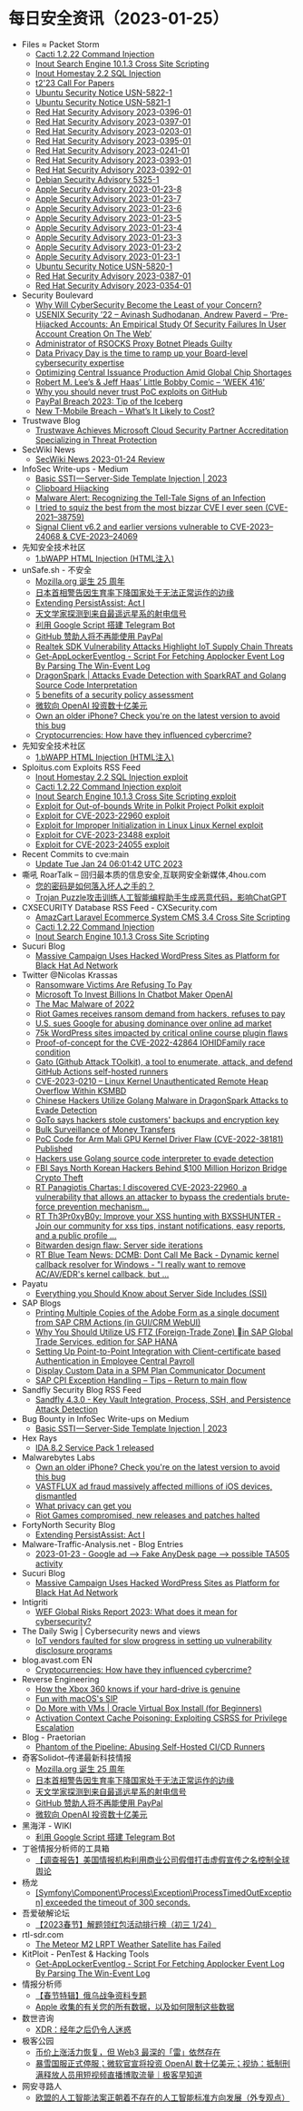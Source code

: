 # 每日安全资讯（2023-01-25）

- Files ≈ Packet Storm
  - [Cacti 1.2.22 Command Injection](https://packetstormsecurity.com/files/170714/cacti_unauthenticated_cmd_injection.rb.txt)
  - [Inout Search Engine 10.1.3 Cross Site Scripting](https://packetstormsecurity.com/files/170713/inoutse1013-xss.txt)
  - [Inout Homestay 2.2 SQL Injection](https://packetstormsecurity.com/files/170712/inouthomestay22-sql.txt)
  - [t2'23 Call For Papers](https://packetstormsecurity.com/files/170711/T223-CFP.txt)
  - [Ubuntu Security Notice USN-5822-1](https://packetstormsecurity.com/files/170710/USN-5822-1.txt)
  - [Ubuntu Security Notice USN-5821-1](https://packetstormsecurity.com/files/170709/USN-5821-1.txt)
  - [Red Hat Security Advisory 2023-0396-01](https://packetstormsecurity.com/files/170708/RHSA-2023-0396-01.txt)
  - [Red Hat Security Advisory 2023-0397-01](https://packetstormsecurity.com/files/170707/RHSA-2023-0397-01.txt)
  - [Red Hat Security Advisory 2023-0203-01](https://packetstormsecurity.com/files/170706/RHSA-2023-0203-01.txt)
  - [Red Hat Security Advisory 2023-0395-01](https://packetstormsecurity.com/files/170705/RHSA-2023-0395-01.txt)
  - [Red Hat Security Advisory 2023-0241-01](https://packetstormsecurity.com/files/170704/RHSA-2023-0241-01.txt)
  - [Red Hat Security Advisory 2023-0393-01](https://packetstormsecurity.com/files/170703/RHSA-2023-0393-01.txt)
  - [Red Hat Security Advisory 2023-0392-01](https://packetstormsecurity.com/files/170702/RHSA-2023-0392-01.txt)
  - [Debian Security Advisory 5325-1](https://packetstormsecurity.com/files/170701/dsa-5325-1.txt)
  - [Apple Security Advisory 2023-01-23-8](https://packetstormsecurity.com/files/170700/APPLE-SA-2023-01-23-8.txt)
  - [Apple Security Advisory 2023-01-23-7](https://packetstormsecurity.com/files/170699/APPLE-SA-2023-01-23-7.txt)
  - [Apple Security Advisory 2023-01-23-6](https://packetstormsecurity.com/files/170698/APPLE-SA-2023-01-23-6.txt)
  - [Apple Security Advisory 2023-01-23-5](https://packetstormsecurity.com/files/170697/APPLE-SA-2023-01-23-5.txt)
  - [Apple Security Advisory 2023-01-23-4](https://packetstormsecurity.com/files/170696/APPLE-SA-2023-01-23-4.txt)
  - [Apple Security Advisory 2023-01-23-3](https://packetstormsecurity.com/files/170695/APPLE-SA-2023-01-23-3.txt)
  - [Apple Security Advisory 2023-01-23-2](https://packetstormsecurity.com/files/170694/APPLE-SA-2023-01-23-2.txt)
  - [Apple Security Advisory 2023-01-23-1](https://packetstormsecurity.com/files/170693/APPLE-SA-2023-01-23-1.txt)
  - [Ubuntu Security Notice USN-5820-1](https://packetstormsecurity.com/files/170692/USN-5820-1.txt)
  - [Red Hat Security Advisory 2023-0387-01](https://packetstormsecurity.com/files/170691/RHSA-2023-0387-01.txt)
  - [Red Hat Security Advisory 2023-0354-01](https://packetstormsecurity.com/files/170690/RHSA-2023-0354-01.txt)
- Security Boulevard
  - [Why Will CyberSecurity Become the Least of your Concern?](https://securityboulevard.com/2023/01/why-will-cybersecurity-become-the-least-of-your-concern/)
  - [USENIX Security ’22 – Avinash Sudhodanan, Andrew Paverd –  ‘Pre-Hijacked Accounts: An Empirical Study Of Security Failures In User Account Creation On The Web’](https://securityboulevard.com/2023/01/usenix-security-22-avinash-sudhodanan-andrew-paverd-pre-hijacked-accounts-an-empirical-study-of-security-failures-in-user-account-creation-on-the-web/)
  - [Administrator of RSOCKS Proxy Botnet Pleads Guilty](https://securityboulevard.com/2023/01/administrator-of-rsocks-proxy-botnet-pleads-guilty/)
  - [Data Privacy Day is the time to ramp up your Board-level cybersecurity expertise](https://securityboulevard.com/2023/01/data-privacy-day-is-the-time-to-ramp-up-your-board-level-cybersecurity-expertise/)
  - [Optimizing Central Issuance Production Amid Global Chip Shortages](https://securityboulevard.com/2023/01/optimizing-central-issuance-production-amid-global-chip-shortages/)
  - [Robert M. Lee’s & Jeff Haas’ Little Bobby Comic – ‘WEEK 416’](https://securityboulevard.com/2023/01/robert-m-lees-jeff-haas-little-bobby-comic-week-416/)
  - [Why you should never trust PoC exploits on GitHub](https://securityboulevard.com/2023/01/why-you-should-never-trust-poc-exploits-on-github/)
  - [PayPal Breach 2023: Tip of the Iceberg](https://securityboulevard.com/2023/01/paypal-breach-2023-tip-of-the-iceberg/)
  - [New T-Mobile Breach – What’s It Likely to Cost?](https://securityboulevard.com/2023/01/new-t-mobile-breach-whats-it-likely-to-cost/)
- Trustwave Blog
  - [Trustwave Achieves Microsoft Cloud Security Partner Accreditation Specializing in Threat Protection](https://www.trustwave.com/en-us/resources/blogs/trustwave-blog/trustwave-achieves-microsoft-cloud-security-partner-accreditation-specializing-in-threat-protection/)
- SecWiki News
  - [SecWiki News 2023-01-24 Review](http://www.sec-wiki.com/?2023-01-24)
- InfoSec Write-ups - Medium
  - [Basic SSTI — Server-Side Template Injection | 2023](https://infosecwriteups.com/basic-ssti-server-side-template-injection-2023-da4995583554?source=rss----7b722bfd1b8d---4)
  - [Clipboard Hijacking](https://infosecwriteups.com/clipboard-hijacking-50f16695ad4a?source=rss----7b722bfd1b8d---4)
  - [Malware Alert: Recognizing the Tell-Tale Signs of an Infection](https://infosecwriteups.com/malware-alert-recognizing-the-tell-tale-signs-of-an-infection-55d9cf23cf89?source=rss----7b722bfd1b8d---4)
  - [I tried to squiz the best from the most bizzar CVE I ever seen (CVE-2021–38759)](https://infosecwriteups.com/i-tried-to-squiz-the-best-from-the-most-bizzar-cve-i-ever-seen-cve-2021-38759-bf61efb04e2c?source=rss----7b722bfd1b8d---4)
  - [Signal Client v6.2 and earlier versions vulnerable to CVE-2023–24068 & CVE-2023–24069](https://infosecwriteups.com/signal-client-v6-2-and-earlier-versions-vulnerable-to-cve-2023-24068-cve-2023-24069-296991a9fa02?source=rss----7b722bfd1b8d---4)
- 先知安全技术社区
  - [1.bWAPP HTML Injection (HTML注入)](https://xz.aliyun.com/t/12064)
- unSafe.sh - 不安全
  - [Mozilla.org 诞生 25 周年](https://buaq.net/go-146637.html)
  - [日本首相警告因生育率下降国家处于无法正常运作的边缘](https://buaq.net/go-146625.html)
  - [Extending PersistAssist: Act I](https://buaq.net/go-146634.html)
  - [天文学家探测到来自最遥远星系的射电信号](https://buaq.net/go-146626.html)
  - [利用 Google Script 搭建 Telegram Bot](https://buaq.net/go-146635.html)
  - [GitHub 赞助人将不再能使用 PayPal](https://buaq.net/go-146627.html)
  - [Realtek SDK Vulnerability Attacks Highlight IoT Supply Chain Threats](https://buaq.net/go-146621.html)
  - [Get-AppLockerEventlog - Script For Fetching Applocker Event Log By Parsing The Win-Event Log](https://buaq.net/go-146617.html)
  - [DragonSpark | Attacks Evade Detection with SparkRAT and Golang Source Code Interpretation](https://buaq.net/go-146614.html)
  - [5 benefits of a security policy assessment](https://buaq.net/go-146622.html)
  - [微软向 OpenAI 投资数十亿美元](https://buaq.net/go-146615.html)
  - [Own an older iPhone? Check you're on the latest version to avoid this bug](https://buaq.net/go-146653.html)
  - [Cryptocurrencies: How have they influenced cybercrime?](https://buaq.net/go-146607.html)
- 先知安全技术社区
  - [1.bWAPP HTML Injection (HTML注入)](https://xz.aliyun.com/t/12064)
- Sploitus.com Exploits RSS Feed
  - [Inout Homestay 2.2 SQL Injection exploit](https://sploitus.com/exploit?id=PACKETSTORM:170712&utm_source=rss&utm_medium=rss)
  - [Cacti 1.2.22 Command Injection exploit](https://sploitus.com/exploit?id=PACKETSTORM:170714&utm_source=rss&utm_medium=rss)
  - [Inout Search Engine 10.1.3 Cross Site Scripting exploit](https://sploitus.com/exploit?id=PACKETSTORM:170713&utm_source=rss&utm_medium=rss)
  - [Exploit for Out-of-bounds Write in Polkit Project Polkit exploit](https://sploitus.com/exploit?id=D4177D76-F32E-59C8-BDDB-105E9ADA8A3C&utm_source=rss&utm_medium=rss)
  - [Exploit for CVE-2023-22960 exploit](https://sploitus.com/exploit?id=C3C92D33-EE4A-5915-A66B-4F11104E6737&utm_source=rss&utm_medium=rss)
  - [Exploit for Improper Initialization in Linux Linux Kernel exploit](https://sploitus.com/exploit?id=EB24215E-691D-5021-A9EA-DD51BE5B88A7&utm_source=rss&utm_medium=rss)
  - [Exploit for CVE-2023-23488 exploit](https://sploitus.com/exploit?id=9019033E-13FA-5658-B22B-9BEC8E1E8158&utm_source=rss&utm_medium=rss)
  - [Exploit for CVE-2023-24055 exploit](https://sploitus.com/exploit?id=6894117C-849A-5F39-AD43-5A50A35879C7&utm_source=rss&utm_medium=rss)
- Recent Commits to cve:main
  - [Update Tue Jan 24 06:01:42 UTC 2023](https://github.com/trickest/cve/commit/5532d6347ca7a879d78bf044492684b99b614c55)
- 嘶吼 RoarTalk – 回归最本质的信息安全,互联网安全新媒体,4hou.com
  - [您的密码是如何落入坏人之手的？](https://www.4hou.com/posts/jJpP)
  - [Trojan Puzzle攻击训练人工智能编程助手生成恶意代码，影响ChatGPT](https://www.4hou.com/posts/8YQ3)
- CXSECURITY Database RSS Feed - CXSecurity.com
  - [AmazCart Laravel Ecommerce System CMS 3.4 Cross Site Scripting](https://cxsecurity.com/issue/WLB-2023010045)
  - [Cacti 1.2.22 Command Injection](https://cxsecurity.com/issue/WLB-2023010044)
  - [Inout Search Engine 10.1.3 Cross Site Scripting](https://cxsecurity.com/issue/WLB-2023010043)
- Sucuri Blog
  - [Massive Campaign Uses Hacked WordPress Sites as Platform for Black Hat Ad Network](https://blog.sucuri.net/2023/01/massive-campaign-uses-hacked-wordpress-sites-as-platform-for-black-hat-ad-network.html)
- Twitter @Nicolas Krassas
  - [Ransomware Victims Are Refusing To Pay](https://twitter.com/Dinosn/status/1617964486971002883)
  - [Microsoft To Invest Billions In Chatbot Maker OpenAI](https://twitter.com/Dinosn/status/1617964454318342146)
  - [The Mac Malware of 2022](https://twitter.com/Dinosn/status/1617964401004511233)
  - [Riot Games receives ransom demand from hackers, refuses to pay](https://twitter.com/Dinosn/status/1617964255143399424)
  - [U.S. sues Google for abusing dominance over online ad market](https://twitter.com/Dinosn/status/1617963943515033602)
  - [75k WordPress sites impacted by critical online course plugin flaws](https://twitter.com/Dinosn/status/1617963811394433025)
  - [Proof-of-concept for the CVE-2022-42864 IOHIDFamily race condition](https://twitter.com/Dinosn/status/1617919197610409985)
  - [Gato (Github Attack TOolkit), a tool to enumerate, attack, and defend GitHub Actions self-hosted runners](https://twitter.com/Dinosn/status/1617917177541320705)
  - [CVE-2023-0210 – Linux Kernel Unauthenticated Remote Heap Overflow Within KSMBD](https://twitter.com/Dinosn/status/1617917073702924288)
  - [Chinese Hackers Utilize Golang Malware in DragonSpark Attacks to Evade Detection](https://twitter.com/Dinosn/status/1617916820002058244)
  - [GoTo says hackers stole customers' backups and encryption key](https://twitter.com/Dinosn/status/1617916735444881410)
  - [Bulk Surveillance of Money Transfers](https://twitter.com/Dinosn/status/1617871463729758210)
  - [PoC Code for Arm Mali GPU Kernel Driver Flaw (CVE-2022-38181) Published](https://twitter.com/Dinosn/status/1617871384381911040)
  - [Hackers use Golang source code interpreter to evade detection](https://twitter.com/Dinosn/status/1617871343307087872)
  - [FBI Says North Korean Hackers Behind $100 Million Horizon Bridge Crypto Theft](https://twitter.com/Dinosn/status/1617871299250126855)
  - [RT Panagiotis Chartas: I discovered CVE-2023-22960, a vulnerability that allows an attacker to bypass the credentials brute-force prevention mechanism...](https://twitter.com/t3l3machus/status/1617870551594471424)
  - [RT Th3Pr0xyB0y: Improve your XSS hunting with BXSSHUNTER - Join our community for xss tips, instant notifications, easy reports, and a public profile ...](https://twitter.com/Th3Pr0xyB0y/status/1617853326464536588)
  - [Bitwarden design flaw: Server side iterations](https://twitter.com/Dinosn/status/1617813389161693189)
  - [RT Blue Team News: DCMB: Dont Call Me Back - Dynamic kernel callback resolver for Windows - "I really want to remove AC/AV/EDR's kernel callback, but ...](https://twitter.com/blueteamsec1/status/1617681728990248960)
- Payatu
  - [Everything you Should Know about Server Side Includes (SSI)](https://payatu.com/blog/server-side-includes-ssi/)
- SAP Blogs
  - [Printing Multiple Copies of the Adobe Form as a single document from SAP CRM Actions (in GUI/CRM WebUI)](https://blogs.sap.com/2023/01/24/printing-multiple-copies-of-the-adobe-form-as-a-single-document-from-sap-crm-actions-in-gui-crm-webui/)
  - [Why You Should Utilize US FTZ (Foreign-Trade Zone) in SAP Global Trade Services, edition for SAP HANA](https://blogs.sap.com/2023/01/24/why-you-should-utilize-us-ftz-foreign-trade-zone-in-sap-global-trade-services-edition-for-sap-hana/)
  - [Setting Up Point-to-Point Integration with Client-certificate based Authentication in Employee Central Payroll](https://blogs.sap.com/2023/01/24/setting-up-point-to-point-integration-with-client-certificate-based-authentication-in-employee-central-payroll/)
  - [Display Custom Data in a SPM Plan Communicator Document](https://blogs.sap.com/2023/01/24/display-custom-data-in-a-spm-plan-communicator-document/)
  - [SAP CPI Exception Handling – Tips – Return to main flow](https://blogs.sap.com/2023/01/24/sap-cpi-exception-handling-tips-return-to-main-flow/)
- Sandfly Security Blog RSS Feed
  - [Sandfly 4.3.0 - Key Vault Integration, Process, SSH, and Persistence Attack Detection](https://sandflysecurity.com/blog/sandfly-4-3-0-key-vault-integration-process-ssh-and-persistence-attack-detection)
- Bug Bounty in InfoSec Write-ups on Medium
  - [Basic SSTI — Server-Side Template Injection | 2023](https://infosecwriteups.com/basic-ssti-server-side-template-injection-2023-da4995583554?source=rss----7b722bfd1b8d--bug_bounty)
- Hex Rays
  - [IDA 8.2 Service Pack 1 released](https://hex-rays.com/blog/ida-8-2-service-pack-1-released/)
- Malwarebytes Labs
  - [Own an older iPhone? Check you're on the latest version to avoid this bug](https://www.malwarebytes.com/blog/news/2023/01/own-an-older-iphone-check-youre-on-the-latest-version-to-avoid-this-bug)
  - [VASTFLUX ad fraud massively affected millions of iOS devices, dismantled](https://www.malwarebytes.com/blog/news/2023/01/vastflux-ad-fraud-massively-affected-millions-of-ios-devices-dismantled)
  - [What privacy can get you](https://www.malwarebytes.com/blog/news/2023/01/what-privacy-gets-you)
  - [Riot Games compromised, new releases and patches halted](https://www.malwarebytes.com/blog/news/2023/01/riot-games-reveals-compromise-of-development-environment)
- FortyNorth Security Blog
  - [Extending PersistAssist: Act I](https://fortynorthsecurity.com/blog/extending-persistassist/)
- Malware-Traffic-Analysis.net - Blog Entries
  - [2023-01-23 - Google ad --> Fake AnyDesk page --> possible TA505 activity](https://www.malware-traffic-analysis.net/2023/01/23/index.html)
- Sucuri Blog
  - [Massive Campaign Uses Hacked WordPress Sites as Platform for Black Hat Ad Network](https://blog.sucuri.net/2023/01/massive-campaign-uses-hacked-wordpress-sites-as-platform-for-black-hat-ad-network.html)
- Intigriti
  - [WEF Global Risks Report 2023: What does it mean for cybersecurity?](https://blog.intigriti.com/2023/01/24/wef-global-risks-report-2023-what-does-it-mean-for-cybersecurity/)
- The Daily Swig | Cybersecurity news and views
  - [IoT vendors faulted for slow progress in setting up vulnerability disclosure programs](https://portswigger.net/daily-swig/iot-vendors-faulted-for-slow-progress-in-setting-up-vulnerability-disclosure-programs)
- blog.avast.com EN
  - [Cryptocurrencies: How have they influenced cybercrime?](https://blog.avast.com/cryptocurrencies-cybercrime)
- Reverse Engineering
  - [How the Xbox 360 knows if your hard-drive is genuine](https://www.reddit.com/r/ReverseEngineering/comments/10ke40q/how_the_xbox_360_knows_if_your_harddrive_is/)
  - [Fun with macOS's SIP](https://www.reddit.com/r/ReverseEngineering/comments/10kb847/fun_with_macoss_sip/)
  - [Do More with VMs | Oracle Virtual Box Install (for Beginners)](https://www.reddit.com/r/ReverseEngineering/comments/10kg04b/do_more_with_vms_oracle_virtual_box_install_for/)
  - [Activation Context Cache Poisoning: Exploiting CSRSS for Privilege Escalation](https://www.reddit.com/r/ReverseEngineering/comments/10jt643/activation_context_cache_poisoning_exploiting/)
- Blog - Praetorian
  - [Phantom of the Pipeline: Abusing Self-Hosted CI/CD Runners](https://www.praetorian.com/blog/introducing-gato-for-ci-cd-exploitation/)
- 奇客Solidot–传递最新科技情报
  - [Mozilla.org 诞生 25 周年](https://www.solidot.org/story?sid=73951)
  - [日本首相警告因生育率下降国家处于无法正常运作的边缘](https://www.solidot.org/story?sid=73950)
  - [天文学家探测到来自最遥远星系的射电信号](https://www.solidot.org/story?sid=73949)
  - [GitHub 赞助人将不再能使用 PayPal](https://www.solidot.org/story?sid=73948)
  - [微软向 OpenAI 投资数十亿美元](https://www.solidot.org/story?sid=73947)
- 黑海洋 - WIKI
  - [利用 Google Script 搭建 Telegram Bot](https://blog.upx8.com/3199)
- 丁爸情报分析师的工具箱
  - [【调查报告】美国情报机构利用商业公司假借打击虚假宣传之名控制全球舆论](https://mp.weixin.qq.com/s?__biz=MzI2MTE0NTE3Mw==&mid=2651134663&idx=1&sn=05fe2beb691798e6901ba875717acb1f&chksm=f1af6dfdc6d8e4ebbfa237ccb71dd2c97aca142dc6c6a9e4bd9b7cf5646ec4bc2d690fb9f7ea&scene=58&subscene=0#rd)
- 杨龙
  - [[Symfony\Component\Process\Exception\ProcessTimedOutException] exceeded the timeout of 300 seconds.](https://www.yanglong.pro/symfonycomponentprocessexceptionprocesstimedoutexception-exceeded-the-timeout-of-300-seconds/)
- 吾爱破解论坛
  - [【2023春节】解题领红包活动排行榜（初三 1/24）](https://mp.weixin.qq.com/s?__biz=MjM5Mjc3MDM2Mw==&mid=2651138759&idx=1&sn=2f8a22bc001e16129c82f1d763437aac&chksm=bd50ba938a27338552d2b2be324ce29e2d3f0c5f8018b5ca8e5f70b1a38c0832fa3a2c30b15b&scene=58&subscene=0#rd)
- rtl-sdr.com
  - [The Meteor M2 LRPT Weather Satellite has Failed](https://www.rtl-sdr.com/the-meteor-m2-lrpt-weather-satellite-has-failed/)
- KitPloit - PenTest & Hacking Tools
  - [Get-AppLockerEventlog - Script For Fetching Applocker Event Log By Parsing The Win-Event Log](http://www.kitploit.com/2023/01/get-applockereventlog-script-for.html)
- 情报分析师
  - [【春节特辑】俄乌战争资料专题](https://mp.weixin.qq.com/s?__biz=MzA3Mjc1MTkwOA==&mid=2650524362&idx=1&sn=fded9820c4215af055110fb8c941ba94&chksm=8716e481b0616d974917736820f1ff4e8014634ad25632cca2dc19868d3f8c6a69e942fb45ee&scene=58&subscene=0#rd)
  - [Apple 收集的有关您的所有数据，以及如何限制这些数据](https://mp.weixin.qq.com/s?__biz=MzA3Mjc1MTkwOA==&mid=2650524362&idx=2&sn=0347bc8610794b57946fdc840ca12b4f&chksm=8716e481b0616d97d6e9310d039765b8e02324917b94d14aa654e7baa17cc6edc607f6c6f44c&scene=58&subscene=0#rd)
- 数世咨询
  - [XDR：经年之后仍令人迷惑](https://mp.weixin.qq.com/s?__biz=MzkxNzA3MTgyNg==&mid=2247496984&idx=1&sn=7b716fc702b738c4edafe536af68a05e&chksm=c14487a5f6330eb33b996c66c5943d2c90d3b81f5c323b804af9cf3253c289cd3770188fd352&scene=58&subscene=0#rd)
- 极客公园
  - [币价上涨活力恢复，但 Web3 最深的「雷」依然存在](https://mp.weixin.qq.com/s?__biz=MTMwNDMwODQ0MQ==&mid=2652981283&idx=1&sn=5dac11b64de82b39c7315ef45c10a903&chksm=7e5435954923bc835955447af930320cbca1e9d446d83283327c9535b55a2b4e753013f6fa69&scene=58&subscene=0#rd)
  - [暴雪国服正式停服；微软官宣将投资 OpenAI 数十亿美元；视协：抵制刑满释放人员用短视频直播博取流量｜极客早知道](https://mp.weixin.qq.com/s?__biz=MTMwNDMwODQ0MQ==&mid=2652981272&idx=1&sn=f24f2734eeda4b78898af5df7ae205b2&chksm=7e5435ae4923bcb8fafdfe9c311b140282ece53a600b10f8ee367e08841fa0320ea1e90211a6&scene=58&subscene=0#rd)
- 网安寻路人
  - [欧盟的人工智能法案正朝着不存在的人工智能标准方向发展（外专观点）](https://mp.weixin.qq.com/s?__biz=MzIxODM0NDU4MQ==&mid=2247498707&idx=1&sn=3782542fe8f708ccd042e810e1618e9b&chksm=97e94639a09ecf2fe42640205141becb2a40aab9528f0d87e174f93dd768520b2357fd46a8a0&scene=58&subscene=0#rd)
